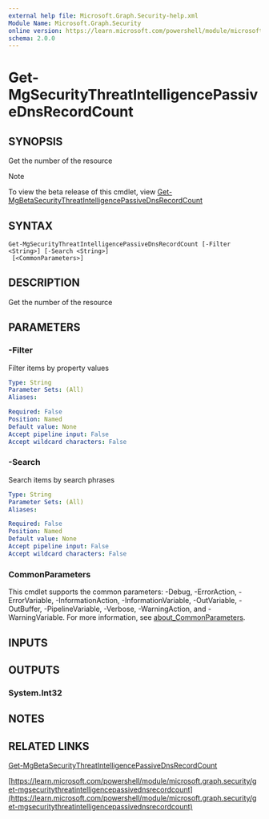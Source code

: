 ```yaml
---
external help file: Microsoft.Graph.Security-help.xml
Module Name: Microsoft.Graph.Security
online version: https://learn.microsoft.com/powershell/module/microsoft.graph.security/get-mgsecuritythreatintelligencepassivednsrecordcount
schema: 2.0.0
---
```


# Get-MgSecurityThreatIntelligencePassiveDnsRecordCount

## SYNOPSIS
Get the number of the resource

> [!NOTE]
> To view the beta release of this cmdlet, view [Get-MgBetaSecurityThreatIntelligencePassiveDnsRecordCount](/powershell/module/Microsoft.Graph.Beta.Security/Get-MgBetaSecurityThreatIntelligencePassiveDnsRecordCount?view=graph-powershell-beta)

## SYNTAX

```
Get-MgSecurityThreatIntelligencePassiveDnsRecordCount [-Filter <String>] [-Search <String>]
 [<CommonParameters>]
```

## DESCRIPTION
Get the number of the resource

## PARAMETERS

### -Filter
Filter items by property values

```yaml
Type: String
Parameter Sets: (All)
Aliases:

Required: False
Position: Named
Default value: None
Accept pipeline input: False
Accept wildcard characters: False
```

### -Search
Search items by search phrases

```yaml
Type: String
Parameter Sets: (All)
Aliases:

Required: False
Position: Named
Default value: None
Accept pipeline input: False
Accept wildcard characters: False
```

### CommonParameters
This cmdlet supports the common parameters: -Debug, -ErrorAction, -ErrorVariable, -InformationAction, -InformationVariable, -OutVariable, -OutBuffer, -PipelineVariable, -Verbose, -WarningAction, and -WarningVariable. For more information, see [about_CommonParameters](http://go.microsoft.com/fwlink/?LinkID=113216).

## INPUTS

## OUTPUTS

### System.Int32
## NOTES

## RELATED LINKS
[Get-MgBetaSecurityThreatIntelligencePassiveDnsRecordCount](/powershell/module/Microsoft.Graph.Beta.Security/Get-MgBetaSecurityThreatIntelligencePassiveDnsRecordCount?view=graph-powershell-beta)

[https://learn.microsoft.com/powershell/module/microsoft.graph.security/get-mgsecuritythreatintelligencepassivednsrecordcount](https://learn.microsoft.com/powershell/module/microsoft.graph.security/get-mgsecuritythreatintelligencepassivednsrecordcount)



